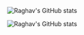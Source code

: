 
![Raghav's GitHub stats](https://github-readme-stats.vercel.app/api?username=akaraxxy&hide=contribs,issues&show_icons=true&theme=radical)

![Raghav's GitHub stats](https://github-readme-stats.vercel.app/api/top-langs/?username=Devansh-bit&title_color=ffffff&text_color=c9cacc&icon_color=2bbc8a&bg_color=1d1f21&layout=compact)


<!--
+ https://github.com/anuraghazra/github-readme-stats for creating stats cards like this!
-->
